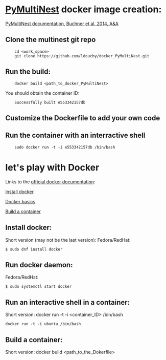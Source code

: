 # [PyMultiNest](https://github.com/JohannesBuchner/PyMultiNest) docker image creation:

[PyMultiNest documentation](https://johannesbuchner.github.io/PyMultiNest/index.html),
[Buchner et al. 2014, A&A](http://www.aanda.org/articles/aa/abs/2014/04/aa22971-13/aa22971-13.html)

## Clone the multinest git repo

        cd <work_space>
        git clone https://github.com/ldouchy/docker_PyMultiNest.git

## Run the build:

        docker build <path_to_docker_PyMultiNest>

  You should obtain the container ID:

        Successfully built e553342157db

## Customize the Dockerfile to add your own code



## Run the container with an interractive shell

        sudo docker run -t -i e553342157db /bin/bash



# let's play with Docker

Links to the [official docker documentation](https://docs.docker.com/):

[Install docker](https://docs.docker.com/engine/installation/)

[Docker basics](https://docs.docker.com/engine/userguide/basics/)

[Build a container](https://docs.docker.com/reference/builder/)


## Install docker:
Short version (may not be the last version):
  Fedora/RedHat:

	$ sudo dnf install docker

## Run docker daemon:
  Fedora/RedHat:

	$ sudo systemctl start docker

## Run an interactive shell in a container:

  Short version:
	docker run -t -i <container_ID> /bin/bash

	docker run -t -i ubuntu /bin/bash

## Build a container:

  Short version:
	docker build <path_to_the_Dokerfile>

